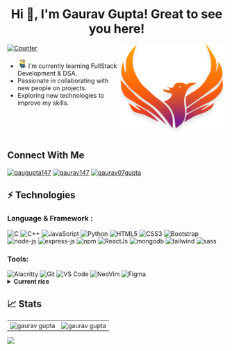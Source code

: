 <h1 align="center">Hi 👋, I'm Gaurav Gupta! Great to see you here!</h1>
 <img src="./assets/logo.png" width="250px" align="right" />
<p align="left">
<a href="https://github.com/gaurav147-star"><img alt="Counter"src="https://visitor-badge.glitch.me/badge?page_id=gaurav147-star.visitor-badge" /></a>

- <img  alt="huin" height="24px" src="./assets/minions-transparent-background-7.png"/> I’m currently learning FullStack Development & DSA.
- Passionate in collaborating with new people on projects.
- Exploring new technologies to improve my skills.

</div>

<div class="container" style="margin-top: 100px">

## Connect With Me

<a href="https://twitter.com/gaugupta147" target="blank"><img align="center" height="20px" src="https://img.shields.io/badge/-gaugupta147-1DA1F2?style=flat-square&logo=twitter&logoColor=white" alt="gaugupta147" height="20"  /></a>
<a href="https://www.linkedin.com/in/gaurav147/" target="blank"><img align="center" src="https://img.shields.io/badge/-gaurav147-0077B5?style=flat-square&logo=Linkedin&logoColor=white" alt="gaurav147" height="20"  /></a>
<a href="https://instagram.com/gaurav07gupta" target="blank"><img align="center" height="20px" src="https://img.shields.io/badge/gaurav07gupta-E4405F?style=flat-square&logo=instagram&logoColor=white" alt="gaurav07gupta" height="20"  /></a>

## ⚡ Technologies

### Language & Framework :

<img height="20px" alt="C" src="https://img.shields.io/badge/c-%2300599C.svg?&style=for-the-badge&logo=c&logoColor=white" />
<img alt="C++" height="20px" src="https://img.shields.io/badge/c++-%2300599C.svg?&style=for-the-badge&logo=c%2B%2B&ogoColor=white" />
 <img  height="20px" alt="JavaScript" src="https://img.shields.io/badge/javascript-%23323330.svg?&style=for-the-badge&logo=javascript&logoColor=%23F7DF1E" />
 <img  height="20px" alt="Python" src="https://img.shields.io/badge/Python-14354C?style=for-the-badge&logo=python&logoColor=white" />
<img height="20px" alt="HTML5" src="https://img.shields.io/badge/html5-%23E34F26.svg?&style=for-the-badge&logo=html5&logoColor=white" />
 <img height="20px" alt="CSS3" src="https://img.shields.io/badge/css3-%231572B6.svg?&style=for-the-badge&logo=css3&logoColor=white" />
 <img height="20px" alt="Bootstrap" src="https://img.shields.io/badge/Bootstrap-563D7C?style=for-the-badge&logo=bootstrap&logoColor=white" />
<img alt="node-js" height="20px" src="https://img.shields.io/badge/Node.js-43853D?style=for-the-badge&logo=node.js&logoColor=white" />
<img alt="express-js" height="20px" src="https://img.shields.io/badge/Express.js-404D59?style=for-the-badge" />
<img alt="npm" height="20px" src="https://img.shields.io/badge/npm-CB3837?style=for-the-badge&logo=npm&logoColor=white" />
<img alt="ReactJs" height="20px" src="https://img.shields.io/badge/React-555555?style=for-the-badge&logo=react&logoColor=61DAFB" />
<img alt="mongodb" height="20px" src="https://img.shields.io/badge/MongoDB-FF2D20?style=for-the-badge&logo=mongodb&logoColor=white" />
<img alt="tailwind" height="20px" src="https://img.shields.io/badge/Tailwind_CSS-38B2AC?style=for-the-badge&logo=tailwind-css&logoColor=white" />
<img alt="sass" height="20px" src="https://img.shields.io/badge/Sass-CC6699?style=for-the-badge&logo=sass&logoColor=white" />

### Tools:

<img  height="20px" alt="Alacritty" src="https://img.shields.io/badge/alacritty-F46D01?style=for-the-badge&logo=alacritty&logoColor=white" />
<img  height="20px" alt="Git" src="https://img.shields.io/badge/GIT-E44C30?style=for-the-badge&logo=git&logoColor=white" />
<img alt="VS Code" height="20px" src="https://img.shields.io/badge/Visual_Studio_Code-0078D4?style=for-the-badge&logo=visual%20studio%20code&logoColor=white" />
<img alt="NeoVim" height="20px" src="https://img.shields.io/badge/NeoVim-%2357A143.svg?&style=for-the-badge&logo=neovim&logoColor=white" />
 <img alt="Figma" height="20px" src="https://img.shields.io/badge/Figma-2F7B00?style=for-the-badge&logo=figma&logoColor=white" />

<details>
 <summary style="font-weight: bold">Current rice</summary>

 <p align="center"> <img src="./assets/rice2.png" alt="gaurav147-star" />
 </p>
 
 </details>
 </div>

 ## 📈 Stats
<table align="center">
  <tr>

  <td><img src="https://github-readme-streak-stats.herokuapp.com/?user=gaurav147-star&theme=nightowl&show_icons=true" alt="gaurav gupta"/></td>
   
<td><img src="https://github-readme-stats.vercel.app/api?username=gaurav147-star&theme=nightowl&show_icons=true" alt="gaurav gupta" />
  </tr>  
</table>

<img src="https://activity-graph.herokuapp.com/graph?username=gaurav147-star&bg_color=011627&color=e4e2e2&line=d250fa&point=d250fa&area=true&hide_border=true">
